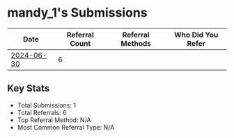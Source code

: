 # mandy_1's Submissions

| Date | Referral Count | Referral Methods | Who Did You Refer |
|------|----------------|------------------|--------------------|
| [2024-06-30](2024-06-30_submission.md) | 6 |  |  |

## Key Stats
- Total Submissions: 1
- Total Referrals: 6
- Top Referral Method: N/A
- Most Common Referral Type: N/A
